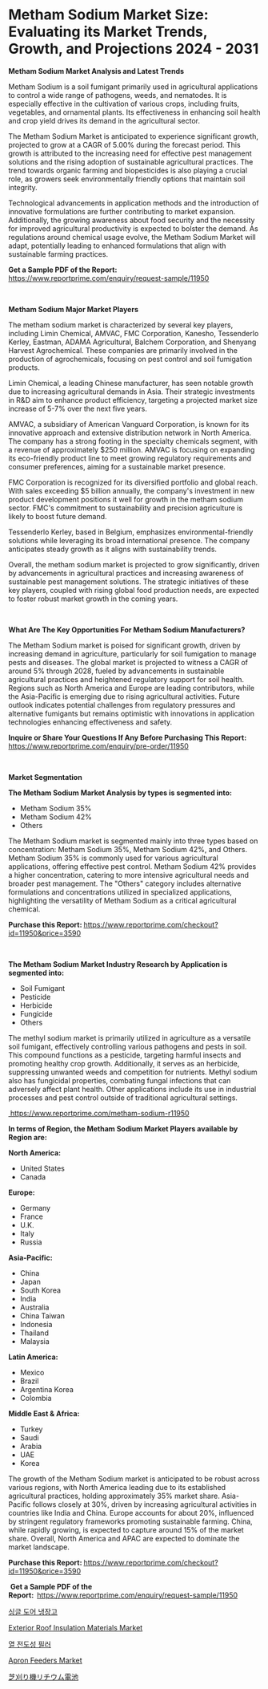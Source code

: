 <p><h1>Metham Sodium Market Size: Evaluating its Market Trends, Growth, and Projections 2024 - 2031</h1></p><p><strong>Metham Sodium Market Analysis and Latest Trends</strong></p>
<p><p>Metham Sodium is a soil fumigant primarily used in agricultural applications to control a wide range of pathogens, weeds, and nematodes. It is especially effective in the cultivation of various crops, including fruits, vegetables, and ornamental plants. Its effectiveness in enhancing soil health and crop yield drives its demand in the agricultural sector.</p><p>The Metham Sodium Market is anticipated to experience significant growth, projected to grow at a CAGR of 5.00% during the forecast period. This growth is attributed to the increasing need for effective pest management solutions and the rising adoption of sustainable agricultural practices. The trend towards organic farming and biopesticides is also playing a crucial role, as growers seek environmentally friendly options that maintain soil integrity.</p><p>Technological advancements in application methods and the introduction of innovative formulations are further contributing to market expansion. Additionally, the growing awareness about food security and the necessity for improved agricultural productivity is expected to bolster the demand. As regulations around chemical usage evolve, the Metham Sodium Market will adapt, potentially leading to enhanced formulations that align with sustainable farming practices.</p></p>
<p><strong>Get a Sample PDF of the Report:&nbsp;</strong> <a href="https://www.reportprime.com/enquiry/request-sample/11950">https://www.reportprime.com/enquiry/request-sample/11950</a></p>
<p>&nbsp;</p>
<p><strong>Metham Sodium Major Market Players</strong></p>
<p><p>The metham sodium market is characterized by several key players, including Limin Chemical, AMVAC, FMC Corporation, Kanesho, Tessenderlo Kerley, Eastman, ADAMA Agricultural, Balchem Corporation, and Shenyang Harvest Agrochemical. These companies are primarily involved in the production of agrochemicals, focusing on pest control and soil fumigation products.</p><p>Limin Chemical, a leading Chinese manufacturer, has seen notable growth due to increasing agricultural demands in Asia. Their strategic investments in R&D aim to enhance product efficiency, targeting a projected market size increase of 5-7% over the next five years.</p><p>AMVAC, a subsidiary of American Vanguard Corporation, is known for its innovative approach and extensive distribution network in North America. The company has a strong footing in the specialty chemicals segment, with a revenue of approximately $250 million. AMVAC is focusing on expanding its eco-friendly product line to meet growing regulatory requirements and consumer preferences, aiming for a sustainable market presence.</p><p>FMC Corporation is recognized for its diversified portfolio and global reach. With sales exceeding $5 billion annually, the company's investment in new product development positions it well for growth in the metham sodium sector. FMC's commitment to sustainability and precision agriculture is likely to boost future demand.</p><p>Tessenderlo Kerley, based in Belgium, emphasizes environmental-friendly solutions while leveraging its broad international presence. The company anticipates steady growth as it aligns with sustainability trends.</p><p>Overall, the metham sodium market is projected to grow significantly, driven by advancements in agricultural practices and increasing awareness of sustainable pest management solutions. The strategic initiatives of these key players, coupled with rising global food production needs, are expected to foster robust market growth in the coming years.</p></p>
<p>&nbsp;</p>
<p><strong>What Are The Key Opportunities For Metham Sodium Manufacturers?</strong></p>
<p><p>The Metham Sodium market is poised for significant growth, driven by increasing demand in agriculture, particularly for soil fumigation to manage pests and diseases. The global market is projected to witness a CAGR of around 5% through 2028, fueled by advancements in sustainable agricultural practices and heightened regulatory support for soil health. Regions such as North America and Europe are leading contributors, while the Asia-Pacific is emerging due to rising agricultural activities. Future outlook indicates potential challenges from regulatory pressures and alternative fumigants but remains optimistic with innovations in application technologies enhancing effectiveness and safety.</p></p>
<p><strong>Inquire or Share Your Questions If Any Before Purchasing This Report:</strong> <a href="https://www.reportprime.com/enquiry/pre-order/11950">https://www.reportprime.com/enquiry/pre-order/11950</a></p>
<p>&nbsp;</p>
<p><strong>Market Segmentation</strong></p>
<p><strong>The Metham Sodium Market Analysis by types is segmented into:</strong></p>
<p><ul><li>Metham Sodium 35%</li><li>Metham Sodium 42%</li><li>Others</li></ul></p>
<p><p>The Metham Sodium market is segmented mainly into three types based on concentration: Metham Sodium 35%, Metham Sodium 42%, and Others. Metham Sodium 35% is commonly used for various agricultural applications, offering effective pest control. Metham Sodium 42% provides a higher concentration, catering to more intensive agricultural needs and broader pest management. The "Others" category includes alternative formulations and concentrations utilized in specialized applications, highlighting the versatility of Metham Sodium as a critical agricultural chemical.</p></p>
<p><strong>Purchase this Report:&nbsp;</strong><a href="https://www.reportprime.com/checkout?id=11950&price=3590">https://www.reportprime.com/checkout?id=11950&price=3590</a></p>
<p>&nbsp;</p>
<p><strong>The Metham Sodium Market Industry Research by Application is segmented into:</strong></p>
<p><ul><li>Soil Fumigant</li><li>Pesticide</li><li>Herbicide</li><li>Fungicide</li><li>Others</li></ul></p>
<p><p>The methyl sodium market is primarily utilized in agriculture as a versatile soil fumigant, effectively controlling various pathogens and pests in soil. This compound functions as a pesticide, targeting harmful insects and promoting healthy crop growth. Additionally, it serves as an herbicide, suppressing unwanted weeds and competition for nutrients. Methyl sodium also has fungicidal properties, combating fungal infections that can adversely affect plant health. Other applications include its use in industrial processes and pest control outside of traditional agricultural settings.</p></p>
<p><a href="https://www.reportprime.com/metham-sodium-r11950">&nbsp;https://www.reportprime.com/metham-sodium-r11950</a></p>
<p><strong>In terms of Region, the Metham Sodium Market Players available by Region are:</strong></p>
<p>
    <p> <strong> North America: </strong>
        <ul>
            <li>United States</li>
            <li>Canada</li>
        </ul>
        </p> 
    <p> <strong> Europe: </strong>
        <ul>
            <li>Germany</li>
            <li>France</li>
            <li>U.K.</li>
            <li>Italy</li>
            <li>Russia</li>
        </ul>
        </p> 
    <p> <strong> Asia-Pacific: </strong>
        <ul>
            <li>China</li>
            <li>Japan</li>
            <li>South Korea</li>
            <li>India</li>
            <li>Australia</li>
            <li>China Taiwan</li>
            <li>Indonesia</li>
            <li>Thailand</li>
            <li>Malaysia</li>
        </ul>
        </p> 
    <p> <strong> Latin America: </strong>
        <ul>
            <li>Mexico</li>
            <li>Brazil</li>
            <li>Argentina Korea</li>
            <li>Colombia</li>
        </ul>
        </p> 
    <p> <strong> Middle East & Africa: </strong>
        <ul>
            <li>Turkey</li>
            <li>Saudi</li>
            <li>Arabia</li>
            <li>UAE</li>
            <li>Korea</li>
        </ul>
    </p>
    </p>
<p><p>The growth of the Metham Sodium market is anticipated to be robust across various regions, with North America leading due to its established agricultural practices, holding approximately 35% market share. Asia-Pacific follows closely at 30%, driven by increasing agricultural activities in countries like India and China. Europe accounts for about 20%, influenced by stringent regulatory frameworks promoting sustainable farming. China, while rapidly growing, is expected to capture around 15% of the market share. Overall, North America and APAC are expected to dominate the market landscape.</p></p>
<p><strong>Purchase this Report: </strong><a href="https://www.reportprime.com/checkout?id=11950&price=3590">https://www.reportprime.com/checkout?id=11950&price=3590</a></p>
<p>&nbsp;<strong>Get a Sample PDF of the Report:&nbsp;&nbsp;</strong><a href="https://www.reportprime.com/enquiry/request-sample/11950">https://www.reportprime.com/enquiry/request-sample/11950</a></p>
<p><strong></strong></p>
<p><p><a href="https://medium.com/@ransomjohns73/%EA%B8%80%EB%A1%9C%EB%B2%8C-%EB%8B%A8%EC%9D%BC-%EB%8F%84%EC%96%B4-%EB%83%89%EC%9E%A5%EA%B3%A0-%EC%82%B0%EC%97%85-%EC%9C%A0%ED%98%95-%EC%9D%91%EC%9A%A9-%ED%94%84%EB%A1%9C%EA%B7%B8%EB%9E%A8-%EC%8B%9C%EC%9E%A5-%EC%B0%B8%EC%97%AC%EC%9E%90-%EC%A7%80%EC%97%AD-%EC%84%B1%EC%9E%A5-%EB%B6%84%EC%84%9D-%EB%B0%8F-%EB%AF%B8%EB%9E%98-%EC%8B%9C%EB%82%98%EB%A6%AC%EC%98%A4-2024-2031-2d6ae03428d3">싱글 도어 냉장고</a></p><p><a href="https://issuu.com/reportprime-2/docs/exterior-roof-insulation-materials-_610a070f8b37c0">Exterior Roof Insulation Materials Market</a></p><p><a href="https://medium.com/@ransomjohns73/%EC%97%B4-%EC%A0%84%EB%8F%84%EC%84%B1-%ED%95%84%EB%9F%AC-%EC%8B%9C%EC%9E%A5-%EB%8F%99%ED%96%A5-%EC%97%B4-%EC%A0%84%EB%8F%84%EC%84%B1-%ED%95%84%EB%9F%AC-%EC%8B%9C%EC%9E%A5-%ED%86%B5%EC%B0%B0%EB%A0%A5-%EB%B0%8F-%EC%98%88%EC%B8%A1-%EB%B6%84%EC%84%9D%EC%97%90-%EB%8C%80%ED%95%9C-%EC%A7%91%EC%A4%91-2024-2031-20826dd7710f">열 전도성 필러</a></p><p><a href="https://medium.com/@dereodrews76856/navigating-the-global-apron-feeders-market-landscape-trends-forecasts-and-impact-analysis-2024-3830d3dfff91">Apron Feeders Market</a></p><p><a href="https://medium.com/@kristynbcf/%E8%8A%9D%E5%88%88%E3%82%8A%E6%A9%9F%E3%83%AA%E3%83%81%E3%82%A6%E3%83%A0%E3%83%90%E3%83%83%E3%83%86%E3%83%AA%E3%83%BC%E3%83%9E%E3%83%BC%E3%82%B1%E3%83%83%E3%83%88%E3%81%AE%E6%96%B0%E8%88%88%E3%83%88%E3%83%AC%E3%83%B3%E3%83%89-2024%E5%B9%B4%E3%81%8B%E3%82%892031%E5%B9%B4%E3%81%AE%E4%B8%96%E7%95%8C%E7%9A%84%E5%B1%95%E6%9C%9B%E3%81%A8%E5%B0%86%E6%9D%A5%E3%81%AE%E8%A6%8B%E9%80%9A%E3%81%97-f37123e42f1a">芝刈り機リチウム電池</a></p></p>